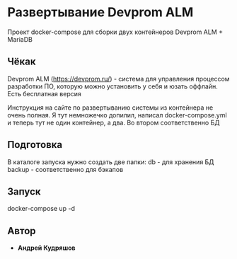 # Развертывание Devprom ALM
Проект docker-compose для сборки двух контейнеров Devprom ALM + MariaDB

## Чёкак
Devprom ALM (https://devprom.ru/) - система для управления процессом разработки ПО, которую можно установить у себя и юзать оффлайн. Есть бесплатная версия

Инструкция на сайте по развертыванию системы из контейнера не очень полная. Я тут немножечко допилил, написал docker-compose.yml и теперь тут не один контейнер, а два. Во втором соответственно БД

## Подготовка
В каталоге запуска нужно создать две папки:
db - для хранения БД
backup - соответственно для бэкапов 

## Запуск
docker-compose up -d

## Автор
* **Андрей Кудряшов**

